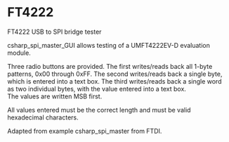 # FT4222
FT4222 USB to SPI bridge tester

csharp_spi_master_GUI allows testing of a UMFT4222EV-D evaluation module.

Three radio buttons are provided.  The first writes/reads back all 1-byte patterns, 0x00 through 0xFF.
The second writes/reads back a single byte, which is entered into a text box.
The third writes/reads back a single word as two individual bytes, with the value entered into a text box.  
The values are written MSB first.

All values entered must be the correct length and must be valid hexadecimal characters.

Adapted from example csharp_spi_master from FTDI.

